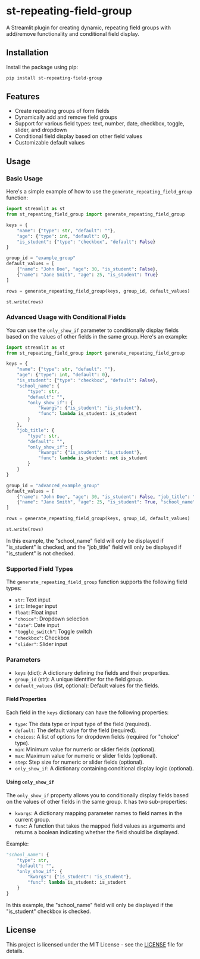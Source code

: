 # st-repeating-field-group

A Streamlit plugin for creating dynamic, repeating field groups with add/remove functionality and conditional field display.

## Installation

Install the package using pip:

```bash
pip install st-repeating-field-group
```

## Features

- Create repeating groups of form fields
- Dynamically add and remove field groups
- Support for various field types: text, number, date, checkbox, toggle, slider, and dropdown
- Conditional field display based on other field values
- Customizable default values

## Usage

### Basic Usage

Here's a simple example of how to use the `generate_repeating_field_group` function:

```python
import streamlit as st
from st_repeating_field_group import generate_repeating_field_group

keys = {
    "name": {"type": str, "default": ""},
    "age": {"type": int, "default": 0},
    "is_student": {"type": "checkbox", "default": False}
}

group_id = "example_group"
default_values = [
    {"name": "John Doe", "age": 30, "is_student": False},
    {"name": "Jane Smith", "age": 25, "is_student": True}
]

rows = generate_repeating_field_group(keys, group_id, default_values)

st.write(rows)
```

### Advanced Usage with Conditional Fields

You can use the `only_show_if` parameter to conditionally display fields based on the values of other fields in the same group. Here's an example:

```python
import streamlit as st
from st_repeating_field_group import generate_repeating_field_group

keys = {
    "name": {"type": str, "default": ""},
    "age": {"type": int, "default": 0},
    "is_student": {"type": "checkbox", "default": False},
    "school_name": {
        "type": str,
        "default": "",
        "only_show_if": {
            "kwargs": {"is_student": "is_student"},
            "func": lambda is_student: is_student
        }
    },
    "job_title": {
        "type": str,
        "default": "",
        "only_show_if": {
            "kwargs": {"is_student": "is_student"},
            "func": lambda is_student: not is_student
        }
    }
}

group_id = "advanced_example_group"
default_values = [
    {"name": "John Doe", "age": 30, "is_student": False, "job_title": "Engineer"},
    {"name": "Jane Smith", "age": 25, "is_student": True, "school_name": "University XYZ"}
]

rows = generate_repeating_field_group(keys, group_id, default_values)

st.write(rows)
```

In this example, the "school_name" field will only be displayed if "is_student" is checked, and the "job_title" field will only be displayed if "is_student" is not checked.

### Supported Field Types

The `generate_repeating_field_group` function supports the following field types:

- `str`: Text input
- `int`: Integer input
- `float`: Float input
- `"choice"`: Dropdown selection
- `"date"`: Date input
- `"toggle_switch"`: Toggle switch
- `"checkbox"`: Checkbox
- `"slider"`: Slider input

### Parameters

- `keys` (dict): A dictionary defining the fields and their properties.
- `group_id` (str): A unique identifier for the field group.
- `default_values` (list, optional): Default values for the fields.

#### Field Properties

Each field in the `keys` dictionary can have the following properties:

- `type`: The data type or input type of the field (required).
- `default`: The default value for the field (required).
- `choices`: A list of options for dropdown fields (required for "choice" type).
- `min`: Minimum value for numeric or slider fields (optional).
- `max`: Maximum value for numeric or slider fields (optional).
- `step`: Step size for numeric or slider fields (optional).
- `only_show_if`: A dictionary containing conditional display logic (optional).

#### Using `only_show_if`

The `only_show_if` property allows you to conditionally display fields based on the values of other fields in the same group. It has two sub-properties:

- `kwargs`: A dictionary mapping parameter names to field names in the current group.
- `func`: A function that takes the mapped field values as arguments and returns a boolean indicating whether the field should be displayed.

Example:

```python
"school_name": {
    "type": str,
    "default": "",
    "only_show_if": {
        "kwargs": {"is_student": "is_student"},
        "func": lambda is_student: is_student
    }
}
```

In this example, the "school_name" field will only be displayed if the "is_student" checkbox is checked.

## License

This project is licensed under the MIT License - see the [LICENSE](LICENSE) file for details.